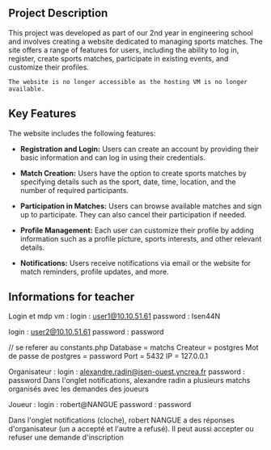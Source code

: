 ## Project Description

This project was developed as part of our 2nd year in engineering school and involves creating a website dedicated to managing sports matches. The site offers a range of features for users, including the ability to log in, register, create sports matches, participate in existing events, and customize their profiles.

`The website is no longer accessible as the hosting VM is no longer available.`

## Key Features

The website includes the following features:

- **Registration and Login:** Users can create an account by providing their basic information and can log in using their credentials.

- **Match Creation:** Users have the option to create sports matches by specifying details such as the sport, date, time, location, and the number of required participants.

- **Participation in Matches:** Users can browse available matches and sign up to participate. They can also cancel their participation if needed.

- **Profile Management:** Each user can customize their profile by adding information such as a profile picture, sports interests, and other relevant details.

- **Notifications:** Users receive notifications via email or the website for match reminders, profile updates, and more.



## Informations for teacher

Login et mdp vm :
login : user1@10.10.51.61
password : Isen44N

login : user2@10.10.51.61
password : password

// se referer au constants.php
Database = matchs
Createur = postgres
Mot de passe de postgres = password
Port = 5432
IP = 127.0.0.1


Organisateur :
login : alexandre.radin@isen-ouest.yncrea.fr
password : password
Dans l'onglet notifications, alexandre radin a plusieurs matchs organisés avec les demandes des joueurs

Joueur : 
login : robert@NANGUE
password : password

Dans l'onglet notifications (cloche), robert NANGUE a des réponses d'organisateur (un a accepté et l'autre a refusé). Il peut aussi accepter ou refuser une demande d'inscription
